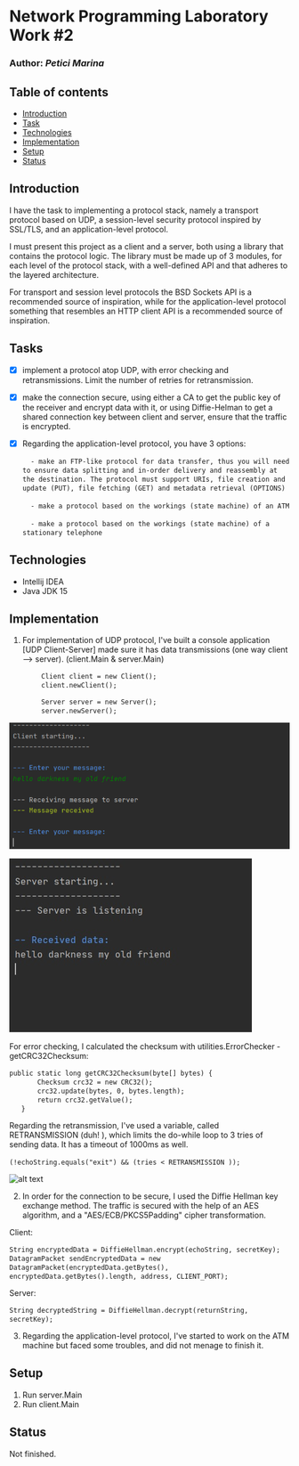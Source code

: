 # Network Programming Laboratory Work #2

### Author: *Petici Marina*

## Table of contents
* [Introduction](#introduction)
* [Task](#task)
* [Technologies](#technologies)
* [Implementation](#implementation)
* [Setup](#setup)
* [Status](#status)

## Introduction

I have the task to implementing a protocol stack, namely a transport protocol based on UDP, 
a session-level security protocol inspired by SSL/TLS, and an application-level protocol. 

I must present this project as a client and a server, both using a library that contains the protocol logic. 
The library must be made up of 3 modules, for each level of the protocol stack, with a well-defined API and 
that adheres to the layered architecture. 

For transport and session level protocols the BSD Sockets API is a recommended source of inspiration, 
while for the application-level protocol 
something that resembles an HTTP client API is a recommended source of inspiration.

## Tasks

- [x] implement a protocol atop UDP, with error checking and retransmissions. Limit the number of retries for retransmission.
- [x] make the connection secure, using either a CA to get the public key of the receiver and encrypt data with it, or using Diffie-Helman to get a shared connection key between client and server, ensure that the traffic is encrypted.
- [x] Regarding the application-level protocol, you have 3 options:

        - make an FTP-like protocol for data transfer, thus you will need to ensure data splitting and in-order delivery and reassembly at the destination. The protocol must support URIs, file creation and update (PUT), file fetching (GET) and metadata retrieval (OPTIONS)
        
        - make a protocol based on the workings (state machine) of an ATM
        
        - make a protocol based on the workings (state machine) of a stationary telephone

## Technologies

* Intellij IDEA
* Java JDK 15

## Implementation

1. For implementation of UDP protocol, I've built a console application [UDP Client-Server] made sure it has data transmissions (one way client --> server). (client.Main & server.Main)
```
        Client client = new Client();
        client.newClient();
```
```
        Server server = new Server();
        server.newServer();
```
![alt text](https://github.com/marina01p/Network_Programming/blob/master/Laboratory%232/scr/screenshots/screen1.png)

![alt text](https://github.com/marina01p/Network_Programming/blob/master/Laboratory%232/scr/screenshots/screen2.png)

For error checking, I calculated the checksum with utilities.ErrorChecker - getCRC32Checksum:

 ```   
public static long getCRC32Checksum(byte[] bytes) {
        Checksum crc32 = new CRC32();
        crc32.update(bytes, 0, bytes.length);
        return crc32.getValue();
    }
```

Regarding the retransmission, I've used a variable, called RETRANSMISSION (duh! ), which limits the do-while loop to 3 tries of sending data. It has a timeout of 1000ms as well.

```(!echoString.equals("exit") && (tries < RETRANSMISSION ));```

![alt text](https://github.com/marina01p/Network_Programming/blob/master/Laboratory%232/scr/screenshots/screen3.png)

2. In order for the connection to be secure, I used the Diffie Hellman key exchange method.
The traffic is secured with the help of an AES algorithm, and a "AES/ECB/PKCS5Padding" cipher transformation. 

Client:
```
String encryptedData = DiffieHellman.encrypt(echoString, secretKey);
DatagramPacket sendEncryptedData = new DatagramPacket(encryptedData.getBytes(), encryptedData.getBytes().length, address, CLIENT_PORT);
```

Server:
```
String decryptedString = DiffieHellman.decrypt(returnString, secretKey);
```

3. Regarding the application-level protocol, I've started to work on the ATM machine but faced some troubles, and did not menage to finish it.
 
## Setup
1. Run server.Main
2. Run client.Main

## Status
Not finished.

